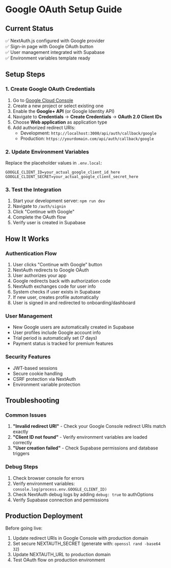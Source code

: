 # Google OAuth Setup Guide

## Current Status
✅ NextAuth.js configured with Google provider  
✅ Sign-in page with Google OAuth button  
✅ User management integrated with Supabase  
✅ Environment variables template ready  

## Setup Steps

### 1. Create Google OAuth Credentials

1. Go to [Google Cloud Console](https://console.cloud.google.com/)
2. Create a new project or select existing one
3. Enable the **Google+ API** (or Google Identity API)
4. Navigate to **Credentials** → **Create Credentials** → **OAuth 2.0 Client IDs**
5. Choose **Web application** as application type
6. Add authorized redirect URIs:
   - Development: `http://localhost:3000/api/auth/callback/google`
   - Production: `https://yourdomain.com/api/auth/callback/google`

### 2. Update Environment Variables

Replace the placeholder values in `.env.local`:

```env
GOOGLE_CLIENT_ID=your_actual_google_client_id_here
GOOGLE_CLIENT_SECRET=your_actual_google_client_secret_here
```

### 3. Test the Integration

1. Start your development server: `npm run dev`
2. Navigate to `/auth/signin`
3. Click "Continue with Google"
4. Complete the OAuth flow
5. Verify user is created in Supabase

## How It Works

### Authentication Flow
1. User clicks "Continue with Google" button
2. NextAuth redirects to Google OAuth
3. User authorizes your app
4. Google redirects back with authorization code
5. NextAuth exchanges code for user info
6. System checks if user exists in Supabase
7. If new user, creates profile automatically
8. User is signed in and redirected to onboarding/dashboard

### User Management
- New Google users are automatically created in Supabase
- User profiles include Google account info
- Trial period is automatically set (7 days)
- Payment status is tracked for premium features

### Security Features
- JWT-based sessions
- Secure cookie handling
- CSRF protection via NextAuth
- Environment variable protection

## Troubleshooting

### Common Issues
1. **"Invalid redirect URI"** - Check your Google Console redirect URIs match exactly
2. **"Client ID not found"** - Verify environment variables are loaded correctly
3. **"User creation failed"** - Check Supabase permissions and database triggers

### Debug Steps
1. Check browser console for errors
2. Verify environment variables: `console.log(process.env.GOOGLE_CLIENT_ID)`
3. Check NextAuth debug logs by adding `debug: true` to authOptions
4. Verify Supabase connection and permissions

## Production Deployment

Before going live:
1. Update redirect URIs in Google Console with production domain
2. Set secure NEXTAUTH_SECRET (generate with: `openssl rand -base64 32`)
3. Update NEXTAUTH_URL to production domain
4. Test OAuth flow on production environment
